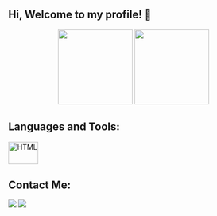 ## Hi, Welcome to my profile! 👋
<div align="center">
    <a href="https://github.com/fabriciogferreira"></a>
    <img height="150em" src="https://github-readme-stats.vercel.app/api?username=fabriciogferreira&show_icons=true&theme=cobalt&include_all_commits=true&count_private=true%22%3E">
    <img height="150em" src="https://github-readme-stats.vercel.app/api/top-langs/?username=fabriciogferreira&layout=compact&langs_count=4&theme=cobalt%22%3E"/>
</div>

## Languages and Tools:
<div style="display: inline_block">
	<img align="center" alt="HTML" height="45" width="60" src="https://cdn.jsdelivr.net/gh/devicons/devicon/icons/html5/html5-plain.svg" />         
</div>

## Contact Me:
<div>
  <a href="mailto:fabriciof481@gmail.com"><img src="https://img.shields.io/badge/Gmail-D14836?style=for-the-badge&logo=gmail&logoColor=white" target="_blank"></a>
  <a href="https://www.linkedin.com/in/fabriciogferreira/" rel="noopener noreferrer"><img src="https://img.shields.io/badge/LinkedIn-0077B5?style=for-the-badge&logo=linkedin&logoColor=white" target="_blank"></a> 
</div>
